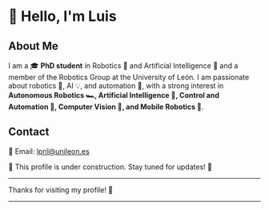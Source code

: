 # 👋 Hello, I'm Luis

## About Me

I am a 🎓 **PhD student** in Robotics 🤖 and Artificial Intelligence 🧠 and a member of the Robotics Group at the University of León. I am passionate about robotics 🤖, AI 💡, and automation 🔧, with a strong interest in **Autonomous Robotics 🏎️, Artificial Intelligence 🧠, Control and Automation 🔩, Computer Vision 📡, and Mobile Robotics 🚗**.

## Contact

📧 Email: [lpril@unileon.es](mailto:lpril@unileon.es)

🚧 This profile is under construction. Stay tuned for updates! 🚧

---

Thanks for visiting my profile! 🚀

---

